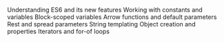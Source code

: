 Understanding ES6 and its new features
Working with constants and variables
Block-scoped variables
Arrow functions and default parameters
Rest and spread parameters
String templating
Object creation and properties
Iterators and for-of loops